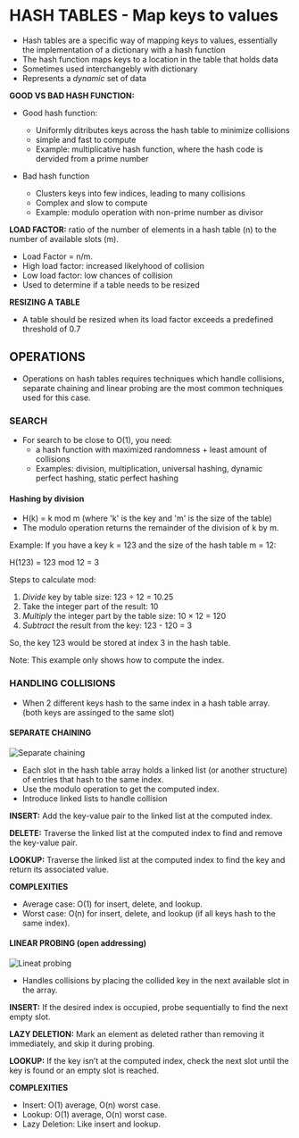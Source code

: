 # HASH TABLES - Map keys to values
- Hash tables are a specific way of mapping keys to values, essentially the implementation of a dictionary with a hash function
- The hash function maps keys to a location in the table that holds data
- Sometimes used interchangebly with dictionary
- Represents a *dynamic* set of data

**GOOD VS BAD HASH FUNCTION:**
- Good hash function:
    - Uniformly ditributes keys across the hash table to minimize collisions
    - simple and fast to compute
    - Example: multiplicative hash function, where the hash code is dervided from a prime number

- Bad hash function
    - Clusters keys into few indices, leading to many collisions
    - Complex and slow to compute
    - Example: modulo operation with non-prime number as divisor

**LOAD FACTOR:**
ratio of the number of elements in a hash table (n) to the number of available slots (m).
- Load Factor = n/m.
- High load factor: increased likelyhood of collision
- Low load factor: low chances of collision
- Used to determine if a table needs to be resized


**RESIZING A TABLE**
- A table should be resized when its load factor exceeds a predefined threshold of 0.7 

## OPERATIONS
- Operations on hash tables requires techniques which handle collisions, separate chaining and linear probing are the most common techniques used for this case.

### SEARCH
- For search to be close to O(1), you need:
    - a hash function with maximized randomness + least amount of collisions
    - Examples: division, multiplication, universal hashing, dynamic perfect hashing, static perfect hashing

#### Hashing by division
- H(k) = k mod m (where 'k' is the key and 'm' is the size of the table)
- The modulo operation returns the remainder of the division of k by m.

Example:
If you have a key k = 123 and the size of the hash table m = 12:

H(123) = 123 mod 12 = 3

Steps to calculate mod:
1. *Divide* key by table size: 123 ÷ 12 = 10.25
2. Take the integer part of the result: 10
3. *Multiply* the integer part by the table size: 10 × 12 = 120
4. *Subtract* the result from the key: 123 - 120 = 3

So, the key 123 would be stored at index 3 in the hash table.

Note: This example only shows how to compute the index.

### HANDLING COLLISIONS
- When 2 different keys hash to the same index in a hash table array. (both keys are assinged to the same slot)

#### SEPARATE CHAINING
![Separate chaining](../../../../assets/separate-chaining.png)

- Each slot in the hash table array holds a linked list (or another structure) of entries that hash to the same index.
- Use the modulo operation to get the computed index.
- Introduce linked lists to handle collision

**INSERT:**
Add the key-value pair to the linked list at the computed index.

**DELETE:**
Traverse the linked list at the computed index to find and remove the key-value pair.

**LOOKUP:**
Traverse the linked list at the computed index to find the key and return its associated value.

**COMPLEXITIES**
- Average case: O(1) for insert, delete, and lookup.
- Worst case: O(n) for insert, delete, and lookup (if all keys hash to the same index).

#### LINEAR PROBING (open addressing)
![Lineat probing](../../../../assets/linear-probing.png)

- Handles collisions by placing the collided key in the next available slot in the array.

**INSERT:**
If the desired index is occupied, probe sequentially to find the next empty slot.

**LAZY DELETION:**
Mark an element as deleted rather than removing it immediately, and skip it during probing.

**LOOKUP:**
If the key isn’t at the computed index, check the next slot until the key is found or an empty slot is reached.

**COMPLEXITIES**
- Insert: O(1) average, O(n) worst case.
- Lookup: O(1) average, O(n) worst case.
- Lazy Deletion: Like insert and lookup.